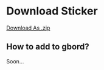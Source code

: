 # Download Sticker 

[Download As .zip](https://github.com/hmd818121/stickers/zipball/main)

## How to add to gbord?

Soon...
